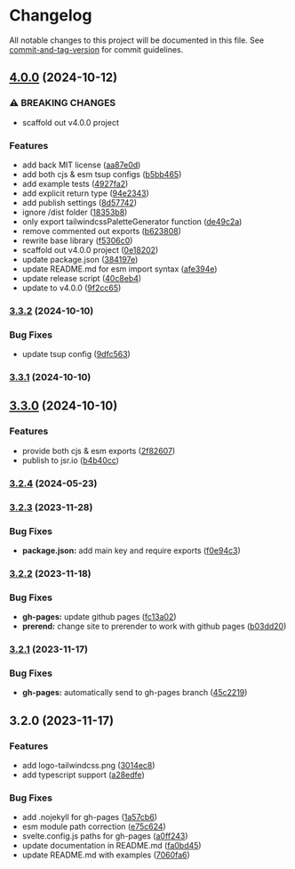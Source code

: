 # Changelog

All notable changes to this project will be documented in this file. See [commit-and-tag-version](https://github.com/absolute-version/commit-and-tag-version) for commit guidelines.

## [4.0.0](https://github.com/bobthered/tailwindcss-palette-generator/compare/v3.3.2...v4.0.0) (2024-10-12)


### ⚠ BREAKING CHANGES

* scaffold out v4.0.0 project

### Features

* add back MIT license ([aa87e0d](https://github.com/bobthered/tailwindcss-palette-generator/commit/aa87e0db19a404d06fdd40c6d975efb92e26f717))
* add both cjs & esm tsup configs ([b5bb465](https://github.com/bobthered/tailwindcss-palette-generator/commit/b5bb465734960db47fdab6d26f0be6f508f0928a))
* add example tests ([4927fa2](https://github.com/bobthered/tailwindcss-palette-generator/commit/4927fa210ff98dbbe9645219c687a3bd4e86a5f9))
* add explicit return type ([94e2343](https://github.com/bobthered/tailwindcss-palette-generator/commit/94e2343c6a91e2b5fd6840946cc203331cc0634e))
* add publish settings ([8d57742](https://github.com/bobthered/tailwindcss-palette-generator/commit/8d57742c5d3f14df9433111595fe4856ee462183))
* ignore /dist folder ([18353b8](https://github.com/bobthered/tailwindcss-palette-generator/commit/18353b87b4e5b8ab255d50a1d9653d4e0c3a866c))
* only export tailwindcssPaletteGenerator function ([de49c2a](https://github.com/bobthered/tailwindcss-palette-generator/commit/de49c2ae6d5855105f6d1bd7686ac7fc9dff9aa2))
* remove commented out exports ([b623808](https://github.com/bobthered/tailwindcss-palette-generator/commit/b623808619418132667ef95a7bb335879b9ba341))
* rewrite base library ([f5306c0](https://github.com/bobthered/tailwindcss-palette-generator/commit/f5306c0a78aa704113c4696d8c57d02ad5d34010))
* scaffold out v4.0.0 project ([0e18202](https://github.com/bobthered/tailwindcss-palette-generator/commit/0e18202ff45dce14c1784fa37ea2d64469e7153c))
* update package.json ([384197e](https://github.com/bobthered/tailwindcss-palette-generator/commit/384197ea3490a6ab47799f218e62a33c4322fc20))
* update README.md for esm import syntax ([afe394e](https://github.com/bobthered/tailwindcss-palette-generator/commit/afe394ee8726503a3550fa6eb60e9c34c99a0058))
* update release script ([40c8eb4](https://github.com/bobthered/tailwindcss-palette-generator/commit/40c8eb44188048114de267e65e5537e7a5d6173f))
* update to v4.0.0 ([9f2cc65](https://github.com/bobthered/tailwindcss-palette-generator/commit/9f2cc65aafa6237e6aaebf5ad7bf9869b1785f9e))

### [3.3.2](https://github.com/bobthered/tailwindcss-palette-generator/compare/v3.3.1...v3.3.2) (2024-10-10)


### Bug Fixes

* update tsup config ([9dfc563](https://github.com/bobthered/tailwindcss-palette-generator/commit/9dfc56324bb957f61ef0b4c41f2a0c8ea4794d4a))

### [3.3.1](https://github.com/bobthered/tailwindcss-palette-generator/compare/v3.3.0...v3.3.1) (2024-10-10)

## [3.3.0](https://github.com/bobthered/tailwindcss-palette-generator/compare/v3.2.4...v3.3.0) (2024-10-10)


### Features

* provide both cjs & esm exports ([2f82607](https://github.com/bobthered/tailwindcss-palette-generator/commit/2f826079a331801f98e7fc8b7ab3510a33668e88))
* publish to jsr.io ([b4b40cc](https://github.com/bobthered/tailwindcss-palette-generator/commit/b4b40ccb276d3bd601905824fc8cbbf8b2fc74c7))

### [3.2.4](https://github.com/bobthered/tailwindcss-palette-generator/compare/v3.2.3...v3.2.4) (2024-05-23)

### [3.2.3](https://github.com/bobthered/tailwindcss-palette-generator/compare/v3.2.2...v3.2.3) (2023-11-28)


### Bug Fixes

* **package.json:** add main key and require exports ([f0e94c3](https://github.com/bobthered/tailwindcss-palette-generator/commit/f0e94c3303857dcd80ee6c04d2b998e98a3e51db))

### [3.2.2](https://github.com/bobthered/tailwindcss-palette-generator/compare/v3.2.1...v3.2.2) (2023-11-18)


### Bug Fixes

* **gh-pages:** update github pages ([fc13a02](https://github.com/bobthered/tailwindcss-palette-generator/commit/fc13a0278cf2a08622dc98cf55449b3bd42b2c03))
* **prerend:** change site to prerender to work with github pages ([b03dd20](https://github.com/bobthered/tailwindcss-palette-generator/commit/b03dd2002e28c9b73e748c26eadd898e060d22e6))

### [3.2.1](https://github.com/bobthered/tailwindcss-palette-generator/compare/v3.2.0...v3.2.1) (2023-11-17)


### Bug Fixes

* **gh-pages:** automatically send to gh-pages branch ([45c2219](https://github.com/bobthered/tailwindcss-palette-generator/commit/45c2219a7574829fcc53ae03097425604dd95bde))

## 3.2.0 (2023-11-17)


### Features

* add logo-tailwindcss.png ([3014ec8](https://github.com/bobthered/tailwindcss-palette-generator/commit/3014ec8d24fe0bf0a1873833356e14d46fb7c228))
* add typescript support ([a28edfe](https://github.com/bobthered/tailwindcss-palette-generator/commit/a28edfee3332772e347a6fdc66b13ee0419ef239))


### Bug Fixes

* add .nojekyll for gh-pages ([1a57cb6](https://github.com/bobthered/tailwindcss-palette-generator/commit/1a57cb649f5d38ca45cc7d71a4b57c517bcf3cd0))
* esm module path correction ([e75c624](https://github.com/bobthered/tailwindcss-palette-generator/commit/e75c624a5497ca30eda4fdb3910ee6786925a552))
* svelte.config.js paths for gh-pages ([a0ff243](https://github.com/bobthered/tailwindcss-palette-generator/commit/a0ff243bdbcb1b30446e01a7b854de6ff4db3534))
* update documentation in README.md ([fa0bd45](https://github.com/bobthered/tailwindcss-palette-generator/commit/fa0bd45fb224e3771fc8844661bef9bcfec41e35))
* update README.md with examples ([7060fa6](https://github.com/bobthered/tailwindcss-palette-generator/commit/7060fa6cadaa9f00d5f8d304f9245ff51fb3260e))
